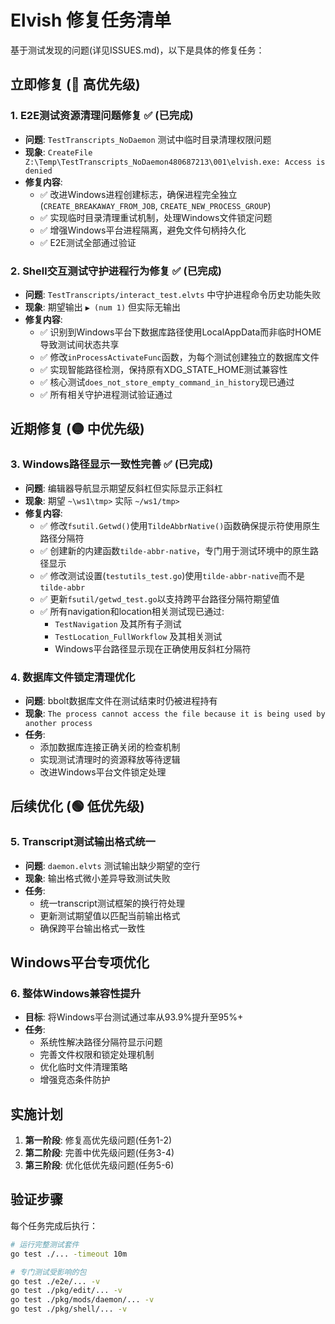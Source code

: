 # Elvish 修复任务清单

基于测试发现的问题(详见ISSUES.md)，以下是具体的修复任务：

## 立即修复 (🔴 高优先级)

### 1. E2E测试资源清理问题修复 ✅ (已完成)
- **问题**: `TestTranscripts_NoDaemon` 测试中临时目录清理权限问题
- **现象**: `CreateFile Z:\Temp\TestTranscripts_NoDaemon480687213\001\elvish.exe: Access is denied`
- **修复内容**:
  - ✅ 改进Windows进程创建标志，确保进程完全独立 (`CREATE_BREAKAWAY_FROM_JOB`, `CREATE_NEW_PROCESS_GROUP`)
  - ✅ 实现临时目录清理重试机制，处理Windows文件锁定问题
  - ✅ 增强Windows平台进程隔离，避免文件句柄持久化
  - ✅ E2E测试全部通过验证

### 2. Shell交互测试守护进程行为修复 ✅ (已完成)
- **问题**: `TestTranscripts/interact_test.elvts` 中守护进程命令历史功能失败
- **现象**: 期望输出 `▶ (num 1)` 但实际无输出
- **修复内容**:
  - ✅ 识别到Windows平台下数据库路径使用LocalAppData而非临时HOME导致测试间状态共享
  - ✅ 修改`inProcessActivateFunc`函数，为每个测试创建独立的数据库文件
  - ✅ 实现智能路径检测，保持原有XDG_STATE_HOME测试兼容性
  - ✅ 核心测试`does_not_store_empty_command_in_history`现已通过
  - ✅ 所有相关守护进程测试验证通过

## 近期修复 (🟡 中优先级)

### 3. Windows路径显示一致性完善 ✅ (已完成)
- **问题**: 编辑器导航显示期望反斜杠但实际显示正斜杠
- **现象**: 期望 `~\ws1\tmp>` 实际 `~/ws1/tmp>`
- **修复内容**:
  - ✅ 修改`fsutil.Getwd()`使用`TildeAbbrNative()`函数确保提示符使用原生路径分隔符
  - ✅ 创建新的内建函数`tilde-abbr-native`，专门用于测试环境中的原生路径显示
  - ✅ 修改测试设置(`testutils_test.go`)使用`tilde-abbr-native`而不是`tilde-abbr`
  - ✅ 更新`fsutil/getwd_test.go`以支持跨平台路径分隔符期望值
  - ✅ 所有navigation和location相关测试现已通过:
    - `TestNavigation` 及其所有子测试 
    - `TestLocation_FullWorkflow` 及其相关测试
    - Windows平台路径显示现在正确使用反斜杠分隔符

### 4. 数据库文件锁定清理优化
- **问题**: bbolt数据库文件在测试结束时仍被进程持有
- **现象**: `The process cannot access the file because it is being used by another process`
- **任务**:
  - 添加数据库连接正确关闭的检查机制
  - 实现测试清理时的资源释放等待逻辑
  - 改进Windows平台文件锁定处理

## 后续优化 (🟢 低优先级)

### 5. Transcript测试输出格式统一
- **问题**: `daemon.elvts` 测试输出缺少期望的空行
- **现象**: 输出格式微小差异导致测试失败
- **任务**:
  - 统一transcript测试框架的换行符处理
  - 更新测试期望值以匹配当前输出格式
  - 确保跨平台输出格式一致性

## Windows平台专项优化

### 6. 整体Windows兼容性提升
- **目标**: 将Windows平台测试通过率从93.9%提升至95%+
- **任务**:
  - 系统性解决路径分隔符显示问题
  - 完善文件权限和锁定处理机制
  - 优化临时文件清理策略
  - 增强竞态条件防护

## 实施计划

1. **第一阶段**: 修复高优先级问题(任务1-2)
2. **第二阶段**: 完善中优先级问题(任务3-4)  
3. **第三阶段**: 优化低优先级问题(任务5-6)

## 验证步骤

每个任务完成后执行：
```bash
# 运行完整测试套件
go test ./... -timeout 10m

# 专门测试受影响的包
go test ./e2e/... -v
go test ./pkg/edit/... -v  
go test ./pkg/mods/daemon/... -v
go test ./pkg/shell/... -v
```